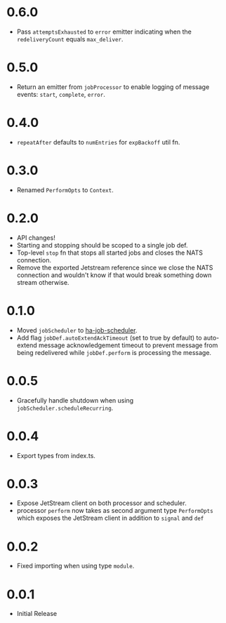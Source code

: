 # 0.6.0

* Pass `attemptsExhausted` to `error` emitter indicating when the `redeliveryCount` equals `max_deliver`.

# 0.5.0

* Return an emitter from `jobProcessor` to enable logging of message events: `start`, `complete`, `error`.

# 0.4.0

* `repeatAfter` defaults to `numEntries` for `expBackoff` util fn.

# 0.3.0

* Renamed `PerformOpts` to `Context`.

# 0.2.0

* API changes!
* Starting and stopping should be scoped to a single job def.
* Top-level `stop` fn that stops all started jobs and closes the NATS connection.
* Remove the exported Jetstream reference since we close the NATS connection and wouldn't know if that would break something down stream otherwise.

# 0.1.0

* Moved `jobScheduler` to [ha-job-scheduler](https://www.npmjs.com/package/ha-job-scheduler).
* Add flag `jobDef.autoExtendAckTimeout` (set to true by default) to auto-extend message acknowledgement timeout
  to prevent message from being redelivered while `jobDef.perform` is processing the message.

# 0.0.5

* Gracefully handle shutdown when using `jobScheduler.scheduleRecurring`.

# 0.0.4

* Export types from index.ts.

# 0.0.3

* Expose JetStream client on both processor and scheduler.
* processor `perform` now takes as second argument type `PerformOpts` which exposes the JetStream client in addition to `signal` and `def`

# 0.0.2

* Fixed importing when using type `module`.

# 0.0.1

* Initial Release
